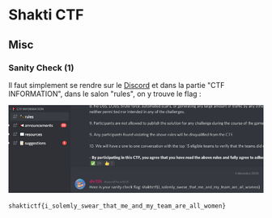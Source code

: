 # Shakti CTF

## Misc

### Sanity Check (1)
Il faut simplement se rendre sur le [Discord](https://discord.gg/gEJUZwe9ju) et dans la partie "CTF INFORMATION", dans le salon "rules", on y trouve le flag :

![Sanity Check](https://github.com/Zyrfex/CTF/blob/main/2020/Shakti_CTF/images/sanity_check.png)
```
shaktictf{i_solemly_swear_that_me_and_my_team_are_all_women}
```
